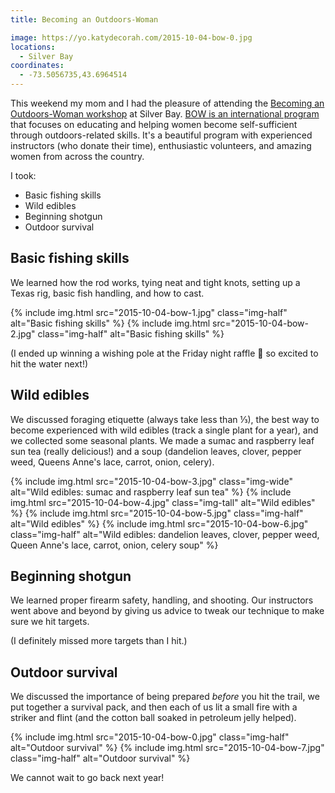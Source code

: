 ```yaml
---
title: Becoming an Outdoors-Woman

image: https://yo.katydecorah.com/2015-10-04-bow-0.jpg
locations:
  - Silver Bay
coordinates:
  - -73.5056735,43.6964514
---
```


This weekend my mom and I had the pleasure of attending the [Becoming an Outdoors-Woman workshop](http://www.dec.ny.gov/education/68.html) at Silver Bay. [BOW is an international program](http://www.uwsp.edu/cnr-ap/bow/Pages/default.aspx) that focuses on educating and helping women become self-sufficient through outdoors-related skills. It's a beautiful program with experienced instructors (who donate their time), enthusiastic volunteers, and amazing women from across the country.

I took:

- Basic fishing skills
- Wild edibles
- Beginning shotgun
- Outdoor survival

## Basic fishing skills

We learned how the rod works, tying neat and tight knots, setting up a Texas rig, basic fish handling, and how to cast.

<div class="photos">
{% include img.html src="2015-10-04-bow-1.jpg" class="img-half" alt="Basic fishing skills" %} {% include img.html src="2015-10-04-bow-2.jpg" class="img-half" alt="Basic fishing skills" %}
</div>

(I ended up winning a wishing pole at the Friday night raffle :fishing_pole_and_fish: so excited to hit the water next!)

## Wild edibles

We discussed foraging etiquette (always take less than ⅓), the best way to become experienced with wild edibles (track a single plant for a year), and we collected some seasonal plants. We made a sumac and raspberry leaf sun tea (really delicious!) and a soup (dandelion leaves, clover, pepper weed, Queens Anne's lace, carrot, onion, celery).

<div class="photos">
{% include img.html src="2015-10-04-bow-3.jpg" class="img-wide" alt="Wild edibles: sumac and raspberry leaf sun tea" %} {% include img.html src="2015-10-04-bow-4.jpg" class="img-tall" alt="Wild edibles" %} {% include img.html src="2015-10-04-bow-5.jpg" class="img-half" alt="Wild edibles" %} {% include img.html src="2015-10-04-bow-6.jpg" class="img-half" alt="Wild edibles: dandelion leaves, clover, pepper weed, Queen Anne&#x27;s lace, carrot, onion, celery soup" %}
</div>

## Beginning shotgun

We learned proper firearm safety, handling, and shooting. Our instructors went above and beyond by giving us advice to tweak our technique to make sure we hit targets.

(I definitely missed more targets than I hit.)

## Outdoor survival

We discussed the importance of being prepared _before_ you hit the trail, we put together a survival pack, and then each of us lit a small fire with a striker and flint (and the cotton ball soaked in petroleum jelly helped).

<div class="photos">
{% include img.html src="2015-10-04-bow-0.jpg" class="img-half" alt="Outdoor survival" %} {% include img.html src="2015-10-04-bow-7.jpg" class="img-half" alt="Outdoor survival" %}
</div>

We cannot wait to go back next year!
